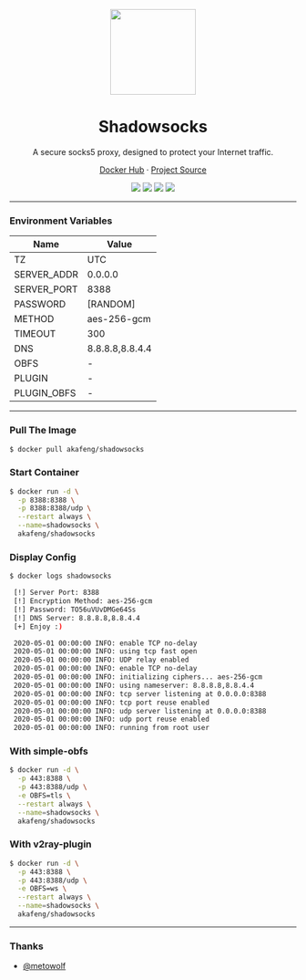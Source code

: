 <p align="center">
    <img src="https://user-images.githubusercontent.com/2666735/50723896-0b22d000-111f-11e9-9ee4-32914e347219.png" width="150" />
</p>

<h1 align="center">Shadowsocks</h1>

<p align="center">A secure socks5 proxy, designed to protect your Internet traffic.</p>

<p align="center">
    <a href="https://hub.docker.com/r/akafeng/shadowsocks">Docker Hub</a> ·
    <a href="https://github.com/shadowsocks/shadowsocks-libev">Project Source</a>
</p>

<p align="center">
    <img src="https://img.shields.io/docker/v/akafeng/shadowsocks?sort=semver&style=flat-square" />
    <img src="https://img.shields.io/docker/pulls/akafeng/shadowsocks?style=flat-square" />
    <img src="https://img.shields.io/microbadger/layers/akafeng/shadowsocks?style=flat-square" />
    <img src="https://img.shields.io/docker/image-size/akafeng/shadowsocks??sort=semver&style=flat-square" />
</p>

---

### Environment Variables

| Name | Value |
| --- | ---- |
| TZ | UTC |
| SERVER_ADDR | 0.0.0.0 |
| SERVER_PORT | 8388 |
| PASSWORD | [RANDOM] |
| METHOD | aes-256-gcm |
| TIMEOUT | 300 |
| DNS | 8.8.8.8,8.8.4.4 |
| OBFS | - |
| PLUGIN | - |
| PLUGIN_OBFS | - |

---

### Pull The Image

```bash
$ docker pull akafeng/shadowsocks
```

### Start Container

```bash
$ docker run -d \
  -p 8388:8388 \
  -p 8388:8388/udp \
  --restart always \
  --name=shadowsocks \
  akafeng/shadowsocks
```

### Display Config

```bash
$ docker logs shadowsocks

 [!] Server Port: 8388
 [!] Encryption Method: aes-256-gcm
 [!] Password: TO56uVUvDMGe64Ss
 [!] DNS Server: 8.8.8.8,8.8.4.4
 [+] Enjoy :)

 2020-05-01 00:00:00 INFO: enable TCP no-delay
 2020-05-01 00:00:00 INFO: using tcp fast open
 2020-05-01 00:00:00 INFO: UDP relay enabled
 2020-05-01 00:00:00 INFO: enable TCP no-delay
 2020-05-01 00:00:00 INFO: initializing ciphers... aes-256-gcm
 2020-05-01 00:00:00 INFO: using nameserver: 8.8.8.8,8.8.4.4
 2020-05-01 00:00:00 INFO: tcp server listening at 0.0.0.0:8388
 2020-05-01 00:00:00 INFO: tcp port reuse enabled
 2020-05-01 00:00:00 INFO: udp server listening at 0.0.0.0:8388
 2020-05-01 00:00:00 INFO: udp port reuse enabled
 2020-05-01 00:00:00 INFO: running from root user
```

### With simple-obfs

```bash
$ docker run -d \
  -p 443:8388 \
  -p 443:8388/udp \
  -e OBFS=tls \
  --restart always \
  --name=shadowsocks \
  akafeng/shadowsocks
```

### With v2ray-plugin

```bash
$ docker run -d \
  -p 443:8388 \
  -p 443:8388/udp \
  -e OBFS=ws \
  --restart always \
  --name=shadowsocks \
  akafeng/shadowsocks
```

---

### Thanks

- [@metowolf](http://github.com/metowolf)
